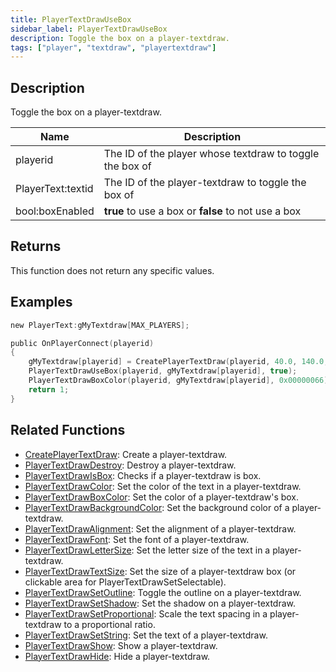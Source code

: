 ```yaml
---
title: PlayerTextDrawUseBox
sidebar_label: PlayerTextDrawUseBox
description: Toggle the box on a player-textdraw.
tags: ["player", "textdraw", "playertextdraw"]
---
```


## Description

Toggle the box on a player-textdraw.

| Name              | Description                                              |
| ----------------- | -------------------------------------------------------- |
| playerid          | The ID of the player whose textdraw to toggle the box of |
| PlayerText:textid | The ID of the player-textdraw to toggle the box of       |
| bool:boxEnabled   | **true** to use a box or **false** to not use a box      |

## Returns

This function does not return any specific values.

## Examples

```c
new PlayerText:gMyTextdraw[MAX_PLAYERS];

public OnPlayerConnect(playerid)
{
    gMyTextdraw[playerid] = CreatePlayerTextDraw(playerid, 40.0, 140.0, "_~N~Example text!~N~_");
    PlayerTextDrawUseBox(playerid, gMyTextdraw[playerid], true);
    PlayerTextDrawBoxColor(playerid, gMyTextdraw[playerid], 0x00000066); // Set the box color to a semi-transparent black
    return 1;
}
```

## Related Functions

- [CreatePlayerTextDraw](CreatePlayerTextDraw): Create a player-textdraw.
- [PlayerTextDrawDestroy](PlayerTextDrawDestroy): Destroy a player-textdraw.
- [PlayerTextDrawIsBox](PlayerTextDrawIsBox): Checks if a player-textdraw is box.
- [PlayerTextDrawColor](PlayerTextDrawColor): Set the color of the text in a player-textdraw.
- [PlayerTextDrawBoxColor](PlayerTextDrawBoxColor): Set the color of a player-textdraw's box.
- [PlayerTextDrawBackgroundColor](PlayerTextDrawBackgroundColor): Set the background color of a player-textdraw.
- [PlayerTextDrawAlignment](PlayerTextDrawAlignment): Set the alignment of a player-textdraw.
- [PlayerTextDrawFont](PlayerTextDrawFont): Set the font of a player-textdraw.
- [PlayerTextDrawLetterSize](PlayerTextDrawLetterSize): Set the letter size of the text in a player-textdraw.
- [PlayerTextDrawTextSize](PlayerTextDrawTextSize): Set the size of a player-textdraw box (or clickable area for PlayerTextDrawSetSelectable).
- [PlayerTextDrawSetOutline](PlayerTextDrawSetOutline): Toggle the outline on a player-textdraw.
- [PlayerTextDrawSetShadow](PlayerTextDrawSetShadow): Set the shadow on a player-textdraw.
- [PlayerTextDrawSetProportional](PlayerTextDrawSetProportional): Scale the text spacing in a player-textdraw to a proportional ratio.
- [PlayerTextDrawSetString](PlayerTextDrawSetString): Set the text of a player-textdraw.
- [PlayerTextDrawShow](PlayerTextDrawShow): Show a player-textdraw.
- [PlayerTextDrawHide](PlayerTextDrawHide): Hide a player-textdraw.
